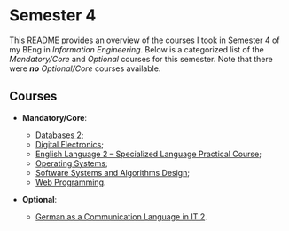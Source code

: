 # Semester 4

This README provides an overview of the courses I took in Semester 4 of my BEng in _Information Engineering_. Below is a categorized list of the _Mandatory/Core_ and _Optional_ courses for this semester. Note that there were _**no** Optional/Core_ courses available.

## Courses

- **Mandatory/Core**:
  - [Databases 2](./Mandatory-Core/Databases%202);
  - [Digital Electronics](./Mandatory-Core/Digital%20Electronics);
  - [English Language 2 – Specialized Language Practical Course](./Mandatory-Core/English%20Language%202%20-%20Specialized%20Language%20Practical%20Course);
  - [Operating Systems](./Mandatory-Core/Operating%20Systems);
  - [Software Systems and Algorithms Design](./Mandatory-Core/Software%20Systems%20and%20Algorithms%20Design);
  - [Web Programming](./Mandatory-Core/Web%20Programming).

- **Optional**:
  - [German as a Communication Language in IT 2](./Optional/German%20as%20a%20Communication%20Language%20in%20IT%202).

